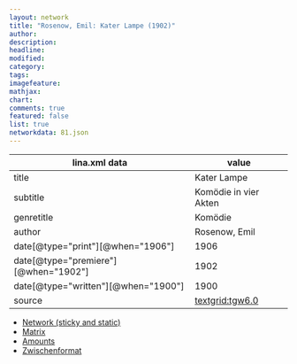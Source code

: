 ```yaml
---
layout: network
title: "Rosenow, Emil: Kater Lampe (1902)"
author:
description:
headline:
modified:
category:
tags:
imagefeature: 
mathjax: 
chart: 
comments: true
featured: false
list: true
networkdata: 81.json
---
```

lina.xml data  | value
------------- | -------------
title|Kater Lampe
subtitle|Komödie in vier Akten
genretitle|Komödie
author|Rosenow, Emil
date[@type="print"][@when="1906"]|1906
date[@type="premiere"][@when="1902"]|1902
date[@type="written"][@when="1900"]|1900
source|[textgrid:tgw6.0](https://textgridlab.org/1.0/tgcrud-public/rest/textgrid:tgw6.0/data)



* [Network (sticky and static)](/network81)
* [Matrix](/matrix81)
* [Amounts](/amount81)
* [Zwischenformat](/lina81 )
